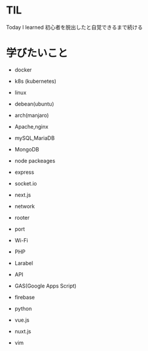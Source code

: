 # TIL
Today I learned
初心者を脱出したと自覚できるまで続ける

# 学びたいこと
- docker
- k8s (kubernetes)

- linux
- debean(ubuntu)
- arch(manjaro)

- Apache,nginx
- mySQL,MariaDB
- MongoDB

- node packeages
- express
- socket.io
- next.js

- network
- rooter
- port
- Wi-Fi

- PHP
- Larabel

- API
- GAS(Google Apps Script)
- firebase
- python
- vue.js
- nuxt.js
- vim
